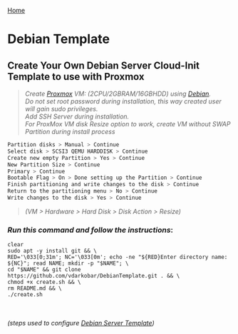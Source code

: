  <p align="left">
  <a href="https://github.com/vdarkobar/Home-Cloud/blob/main/README.md#debian-server-template">Home</a>
</p>  
  
# Debian Template
## Create Your Own Debian Server Cloud-Init Template to use with Proxmox

> *Create <a href="https://github.com/vdarkobar/Home-Cloud/blob/main/shared/Proxmox.md#proxmox">Proxmox</a> VM: (2CPU/2GBRAM/16GBHDD) using <a href="https://www.debian.org/">Debian</a>.*  
> *Do not set root password during installation, this way created user will gain sudo privileges.*   
> *Add SSH Server during installation.*  
> *For ProxMox VM disk Resize option to work, create VM without SWAP Partition during install process*
```bash
Partition disks > Manual > Continue
Select disk > SCSI3 QEMU HARDDISK > Continue
Create new empty Partition > Yes > Continue
New Partition Size > Continue
Primary > Continue
Bootable Flag > On > Done setting up the Partition > Continue
Finish partitioning and write changes to the disk > Continue
Return to the partitioning menu > No > Continue
Write changes to the disk > Yes > Continue
```
> *(VM > Hardware > Hard Disk > Disk Action > Resize)*  
  
### *Run this command and follow the instructions*:
```
clear
sudo apt -y install git && \
RED='\033[0;31m'; NC='\033[0m'; echo -ne "${RED}Enter directory name: ${NC}"; read NAME; mkdir -p "$NAME"; \
cd "$NAME" && git clone https://github.com/vdarkobar/DebianTemplate.git . && \
chmod +x create.sh && \
rm README.md && \
./create.sh
```


<br><br>
*(steps used to configure <a href="https://github.com/vdarkobar/Home-Cloud/blob/main/shared/Debian.md#debian">Debian Server Template</a>)*
